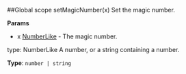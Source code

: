##Global scope
<a name="setMagicNumber"></a>
setMagicNumber(x)
Set the magic number.

**Params**

- x [NumberLike](#NumberLike) - The magic number.

<a name="NumberLike"></a>
type: NumberLike
A number, or a string containing a number.

**Type**: `number | string`  
